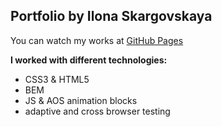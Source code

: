 ## Portfolio by Ilona Skargovskaya

You can watch my works at [GitHub Pages](https://ilonaskargovskaya.github.io/myFolio/)

**I worked with different technologies:**

- CSS3 & HTML5
- BEM
- JS & AOS animation blocks
- adaptive and cross browser testing
